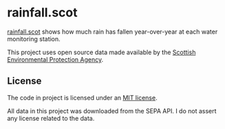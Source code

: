 # rainfall.scot

[rainfall.scot](https://rainfall.scot) shows how much rain has fallen year-over-year at each water monitoring station.

This project uses open source data made available by the [Scottish Environmental Protection Agency](https://www2.sepa.org.uk/rainfall/DataDownload).

## License

The code in project is licensed under an [MIT license](LICENSE).

All data in this project was downloaded from the SEPA API. I do not assert any license related to the data.
